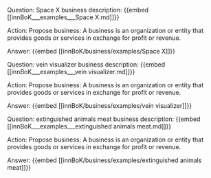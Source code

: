 Question: Space X business description:
{{embed [[innBoK___examples___Space X.md]]}}

Action: Propose business: A business is an organization or entity that provides goods or services in exchange for profit or revenue.

Answer:
{{embed [[innBoK/business/examples/Space X]]}}

Question: vein visualizer business description:
{{embed [[innBoK___examples___vein visualizer.md]]}}

Action: Propose business: A business is an organization or entity that provides goods or services in exchange for profit or revenue.

Answer:
{{embed [[innBoK/business/examples/vein visualizer]]}}

Question: extinguished animals meat business description:
{{embed [[innBoK___examples___extinguished animals meat.md]]}}

Action: Propose business: A business is an organization or entity that provides goods or services in exchange for profit or revenue.

Answer:
{{embed [[innBoK/business/examples/extinguished animals meat]]}}



